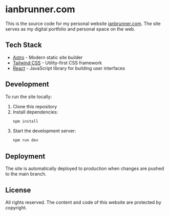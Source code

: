 # ianbrunner.com

This is the source code for my personal website [ianbrunner.com](https://ianbrunner.com). The site serves as my digital portfolio and personal space on the web.

## Tech Stack

- [Astro](https://astro.build) - Modern static site builder
- [Tailwind CSS](https://tailwindcss.com) - Utility-first CSS framework
- [React](https://reactjs.org) - JavaScript library for building user interfaces

## Development

To run the site locally:

1. Clone this repository
2. Install dependencies:
   ```bash
   npm install
   ```
3. Start the development server:
   ```bash
   npm run dev
   ```

## Deployment

The site is automatically deployed to production when changes are pushed to the main branch.

## License

All rights reserved. The content and code of this website are protected by copyright.
